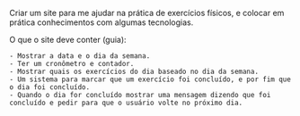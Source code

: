 Criar um site para me ajudar na prática de exercícios físicos, e colocar em prática conhecimentos com algumas tecnologias.

O que o site deve conter (guia):

    - Mostrar a data e o dia da semana.
    - Ter um cronômetro e contador.
    - Mostrar quais os exercícios do dia baseado no dia da semana.
    - Um sistema para marcar que um exercício foi concluído, e por fim que o dia foi concluído.
    - Quando o dia for concluído mostrar uma mensagem dizendo que foi concluído e pedir para que o usuário volte no próximo dia.
